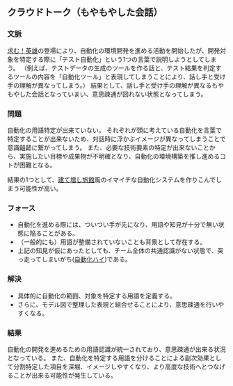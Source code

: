 ## クラウドトーク（もやもやした会話）
### 文脈
[求む！英雄](NeedHero.html)の登場により、自動化の環境開発を進める活動を開始したが、開発対象を特定する際に「テスト自動化」という1つの言葉で説明しようとしてしまう。
（例えば、テストデータの生成のツールを作る話と、テスト結果を判定するツールの内容を「自動化ツール」と表現してしまうことにより、話し手と受け手の理解が異なってしまう。）
結果として、話し手と受け手の理解が異なるもやもやした会話となっていまい、意思疎通が図れない状態となってしまう。

### 問題
自動化の用語特定が出来ていない。
それぞれが頭に考えている自動化を言葉で特定することが出来ないため、対話時に浮かぶイメージが異なってしまうことで意識齟齬に繋がってしまう。
また、必要な技術要素の特定が出来ないことから、実施したい目標や成果物が不明確となり、自動化の環境構築を推し進めるコトが困難となる。

結果の1つとして、[建て増し旅館](ExtensionBuildings.html)風のイマイチな自動化システムを作りこんでしまう可能性が高い。

### フォース
* 自動化を進める際には、ついつい手が先になり、用語や知見が十分で無い状態に陥ることがある。
* （一般的にも）用語が整備されていないことも背景として存在する。
* 上記の知見が仮にあったとしても、チーム全体の共通認識がない状態で、突っ走ってしまいがち([自動化ハイ](AutomationFavor.html))である。

### 解決
* 具体的に自動化の範囲、対象を特定する用語を定義する。
* さらに、モデル図で整理した表現と組合せることにより、意思疎通を行いやすくなる。

### 結果
自動化の開発を進めるための用語認識が統一されており、意思疎通が出来る状況となっている。
また、自動化を特定する用語を分けることによる副次効果として分割特定した項目を深堀、イメージしやすくなり、より高度な技術へとつなげることが出来る可能性が発生している。
